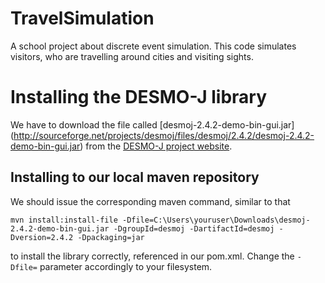 # TravelSimulation
A school project about discrete event simulation. This code simulates visitors,
who are travelling around cities and visiting sights.

# Installing the DESMO-J library
We have to download the file called [desmoj-2.4.2-demo-bin-gui.jar]
(http://sourceforge.net/projects/desmoj/files/desmoj/2.4.2/desmoj-2.4.2-demo-bin-gui.jar) from the
[DESMO-J project website](http://sourceforge.net/).

## Installing to our local maven repository
We should issue the corresponding maven command, similar to that  
```
mvn install:install-file -Dfile=C:\Users\youruser\Downloads\desmoj-2.4.2-demo-bin-gui.jar -DgroupId=desmoj -DartifactId=desmoj -Dversion=2.4.2 -Dpackaging=jar  
```  
to install the library correctly, referenced in our pom.xml.
Change the ```-Dfile=``` parameter accordingly to your filesystem.